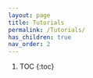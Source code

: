 ```yaml
---
layout: page
title: Tutorials
permalink: /Tutorials/
has_children: true
nav_order: 2
---
```


1. TOC
{:toc}
